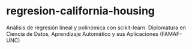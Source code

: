 # regresion-california-housing
Análisis de regresión lineal y polinómica con scikit-learn. Diplomatura en Ciencia de Datos, Aprendizaje Automático y sus Aplicaciones (FAMAF-UNC)
